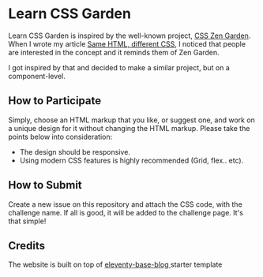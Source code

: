 # Learn CSS Garden
Learn CSS Garden is inspired by the well-known project, [CSS Zen Garden](http://www.csszengarden.com/). When I wrote my article [Same HTML, different CSS](http://localhost:8080/#), I noticed that people are interested in the concept and it reminds them of Zen Garden.

I got inspired by that and decided to make a similar project, but on a component-level.

## How to Participate
Simply, choose an HTML markup that you like, or suggest one, and work on a unique design for it without changing the HTML markup. Please take the points below into consideration:
- The design should be responsive.
- Using modern CSS features is highly recommended (Grid, flex.. etc).

## How to Submit
Create a new issue on this repository and attach the CSS code, with the challenge name. If all is good, it will be added to the challenge page. It's that simple!

## Credits
The website is built on top of [eleventy-base-blog
](https://github.com/11ty/eleventy-base-blog) starter template